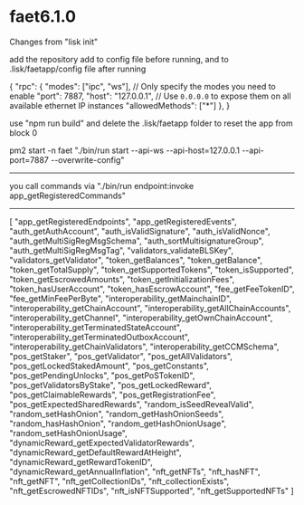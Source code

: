 # faet6.1.0


Changes from "lisk init"

add the repository
add to config file before running, and to .lisk/faetapp/config file after running 

{
 "rpc": {
   "modes": ["ipc", "ws"], // Only specify the modes you need to enable
   "port": 7887,
   "host": "127.0.0.1", // Use `0.0.0.0` to expose them on all available ethernet IP instances
   "allowedMethods": ["*"]
 },
}

use "npm run build" and delete the .lisk/faetapp folder to reset the app from block 0


pm2 start -n faet "./bin/run start --api-ws --api-host=127.0.0.1 --api-port=7887 --overwrite-config"



----------------

you call commands via "./bin/run endpoint:invoke app_getRegisteredCommands"


-------------------

[
   "app_getRegisteredEndpoints",
   "app_getRegisteredEvents",
   "auth_getAuthAccount",
   "auth_isValidSignature",
   "auth_isValidNonce",
   "auth_getMultiSigRegMsgSchema",
   "auth_sortMultisignatureGroup",
   "auth_getMultiSigRegMsgTag",
   "validators_validateBLSKey",
   "validators_getValidator",
   "token_getBalances",
   "token_getBalance",
   "token_getTotalSupply",
   "token_getSupportedTokens",
   "token_isSupported",
   "token_getEscrowedAmounts",
   "token_getInitializationFees",
   "token_hasUserAccount",
   "token_hasEscrowAccount",
   "fee_getFeeTokenID",
   "fee_getMinFeePerByte",
   "interoperability_getMainchainID",
   "interoperability_getChainAccount",
   "interoperability_getAllChainAccounts",
   "interoperability_getChannel",
   "interoperability_getOwnChainAccount",
   "interoperability_getTerminatedStateAccount",
   "interoperability_getTerminatedOutboxAccount",
   "interoperability_getChainValidators",
   "interoperability_getCCMSchema",
   "pos_getStaker",
   "pos_getValidator",
   "pos_getAllValidators",
   "pos_getLockedStakedAmount",
   "pos_getConstants",
   "pos_getPendingUnlocks",
   "pos_getPoSTokenID",
   "pos_getValidatorsByStake",
   "pos_getLockedReward",
   "pos_getClaimableRewards",
   "pos_getRegistrationFee",
   "pos_getExpectedSharedRewards",
   "random_isSeedRevealValid",
   "random_setHashOnion",
   "random_getHashOnionSeeds",
   "random_hasHashOnion",
   "random_getHashOnionUsage",
   "random_setHashOnionUsage",
   "dynamicReward_getExpectedValidatorRewards",
   "dynamicReward_getDefaultRewardAtHeight",
   "dynamicReward_getRewardTokenID",
   "dynamicReward_getAnnualInflation",
   "nft_getNFTs",
   "nft_hasNFT",
   "nft_getNFT",
   "nft_getCollectionIDs",
   "nft_collectionExists",
   "nft_getEscrowedNFTIDs",
   "nft_isNFTSupported",
   "nft_getSupportedNFTs"
]
